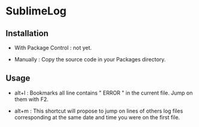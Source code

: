 SublimeLog
==========

Installation
------------

- With Package Control : not yet.

- Manually : Copy the source code in your Packages directory.


Usage
-----

- alt+l : Bookmarks all line contains " ERROR " in the current file. Jump on them with F2.

- alt+m : This shortcut will propose to jump on lines of others log files corresponding at the same date and time you were on the first file.
